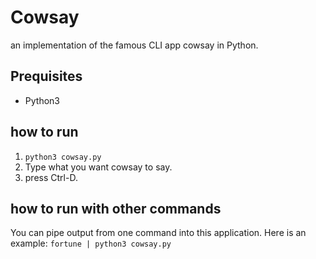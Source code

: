 # Cowsay

an implementation of the famous CLI app cowsay in Python.

## Prequisites
- Python3

## how to run

1. `python3 cowsay.py`
2. Type what you want cowsay to say.
3. press Ctrl-D.

## how to run with other commands

You can pipe output from one command into this application. Here is an example:
`fortune | python3 cowsay.py`